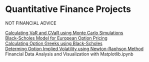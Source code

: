 # Quantitative Finance Projects
NOT FINANCIAL ADVICE

[Calculating VaR and CVaR using Monte Carlo Simulations](https://github.com/RicardoHalak/Quant/blob/main/MonteCarloSimulations_VaR_CVaR.ipynb) 
<br>
[Black-Scholes Model for European Option Pricing](https://github.com/RicardoHalak/Quant/blob/main/BlackScholes_OptionPricing.ipynb)
<br>
[Calculating Option Greeks using Black-Scholes](https://github.com/RicardoHalak/Quant/blob/main/BlackScholes_OptionPricing.ipynb)
<br>
[Determing Option Implied Volatility using Newton-Raphson Method](https://github.com/RicardoHalak/Quant/blob/main/BlackScholes_OptionPricing.ipynb)
<br>
Financial Data Analysis and Visualization with Matplotlib.ipynb
